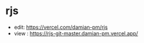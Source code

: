 # rjs

* edit: https://vercel.com/damian-pm/rjs
* view : https://rjs-git-master.damian-pm.vercel.app/
